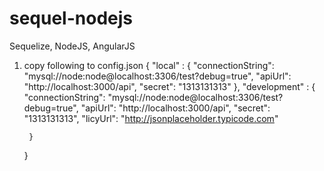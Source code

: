 # sequel-nodejs
Sequelize, NodeJS, AngularJS

1. copy following to config.json
    {
        "local" : {
            "connectionString": "mysql://node:node@localhost:3306/test?debug=true",
            "apiUrl":  "http://localhost:3000/api",
            "secret": "1313131313"
        },
        "development" : {
            "connectionString": "mysql://node:node@localhost:3306/test?debug=true",
            "apiUrl":  "http://localhost:3000/api",
            "secret": "1313131313",
            "licyUrl": "http://jsonplaceholder.typicode.com"

        }
    }



